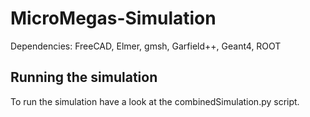 # MicroMegas-Simulation
Dependencies: FreeCAD, Elmer, gmsh, Garfield++, Geant4, ROOT

## Running the simulation

To run the simulation have a look at the combinedSimulation.py script.
